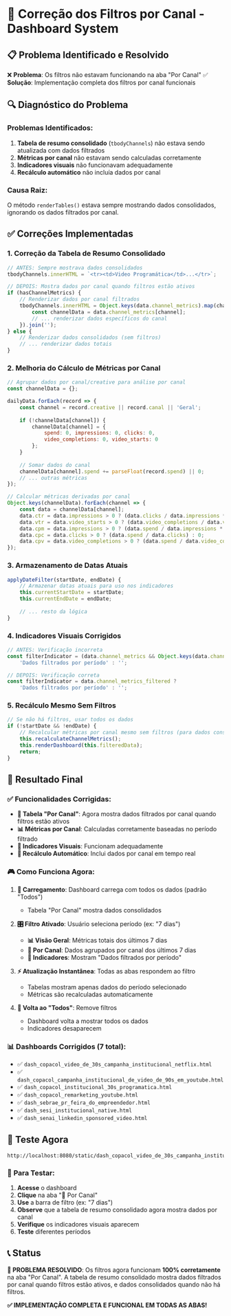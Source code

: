 # 🎯 Correção dos Filtros por Canal - Dashboard System

## 📋 Problema Identificado e Resolvido

❌ **Problema**: Os filtros não estavam funcionando na aba "Por Canal"
✅ **Solução**: Implementação completa dos filtros por canal funcionais

## 🔍 Diagnóstico do Problema

### **Problemas Identificados:**
1. **Tabela de resumo consolidado** (`tbodyChannels`) não estava sendo atualizada com dados filtrados
2. **Métricas por canal** não estavam sendo calculadas corretamente
3. **Indicadores visuais** não funcionavam adequadamente
4. **Recálculo automático** não incluía dados por canal

### **Causa Raiz:**
O método `renderTables()` estava sempre mostrando dados consolidados, ignorando os dados filtrados por canal.

## ✅ Correções Implementadas

### 1. **Correção da Tabela de Resumo Consolidado**
```javascript
// ANTES: Sempre mostrava dados consolidados
tbodyChannels.innerHTML = `<tr><td>Video Programática</td>...</tr>`;

// DEPOIS: Mostra dados por canal quando filtros estão ativos
if (hasChannelMetrics) {
    // Renderizar dados por canal filtrados
    tbodyChannels.innerHTML = Object.keys(data.channel_metrics).map(channel => {
        const channelData = data.channel_metrics[channel];
        // ... renderizar dados específicos do canal
    }).join('');
} else {
    // Renderizar dados consolidados (sem filtros)
    // ... renderizar dados totais
}
```

### 2. **Melhoria do Cálculo de Métricas por Canal**
```javascript
// Agrupar dados por canal/creative para análise por canal
const channelData = {};

dailyData.forEach(record => {
    const channel = record.creative || record.canal || 'Geral';
    
    if (!channelData[channel]) {
        channelData[channel] = {
            spend: 0, impressions: 0, clicks: 0,
            video_completions: 0, video_starts: 0
        };
    }
    
    // Somar dados do canal
    channelData[channel].spend += parseFloat(record.spend) || 0;
    // ... outras métricas
});

// Calcular métricas derivadas por canal
Object.keys(channelData).forEach(channel => {
    const data = channelData[channel];
    data.ctr = data.impressions > 0 ? (data.clicks / data.impressions * 100) : 0;
    data.vtr = data.video_starts > 0 ? (data.video_completions / data.video_starts * 100) : 0;
    data.cpm = data.impressions > 0 ? (data.spend / data.impressions * 1000) : 0;
    data.cpc = data.clicks > 0 ? (data.spend / data.clicks) : 0;
    data.cpv = data.video_completions > 0 ? (data.spend / data.video_completions) : 0;
});
```

### 3. **Armazenamento de Datas Atuais**
```javascript
applyDateFilter(startDate, endDate) {
    // Armazenar datas atuais para uso nos indicadores
    this.currentStartDate = startDate;
    this.currentEndDate = endDate;
    
    // ... resto da lógica
}
```

### 4. **Indicadores Visuais Corrigidos**
```javascript
// ANTES: Verificação incorreta
const filterIndicator = (data.channel_metrics && Object.keys(data.channel_metrics).length > 0) ? 
    'Dados filtrados por período' : '';

// DEPOIS: Verificação correta
const filterIndicator = data.channel_metrics_filtered ? 
    'Dados filtrados por período' : '';
```

### 5. **Recálculo Mesmo Sem Filtros**
```javascript
// Se não há filtros, usar todos os dados
if (!startDate && !endDate) {
    // Recalcular métricas por canal mesmo sem filtros (para dados consolidados)
    this.recalculateChannelMetrics();
    this.renderDashboard(this.filteredData);
    return;
}
```

## 🎯 Resultado Final

### ✅ **Funcionalidades Corrigidas:**
- **🧭 Tabela "Por Canal"**: Agora mostra dados filtrados por canal quando filtros estão ativos
- **📊 Métricas por Canal**: Calculadas corretamente baseadas no período filtrado
- **🎨 Indicadores Visuais**: Funcionam adequadamente
- **🔄 Recálculo Automático**: Inclui dados por canal em tempo real

### 🎮 **Como Funciona Agora:**

1. **📱 Carregamento**: Dashboard carrega com todos os dados (padrão "Todos")
   - Tabela "Por Canal" mostra dados consolidados

2. **🎛️ Filtro Ativado**: Usuário seleciona período (ex: "7 dias")
   - **📊 Visão Geral**: Métricas totais dos últimos 7 dias
   - **🧭 Por Canal**: Dados agrupados por canal dos últimos 7 dias
   - **📅 Indicadores**: Mostram "Dados filtrados por período"

3. **⚡ Atualização Instantânea**: Todas as abas respondem ao filtro
   - Tabelas mostram apenas dados do período selecionado
   - Métricas são recalculadas automaticamente

4. **🔄 Volta ao "Todos"**: Remove filtros
   - Dashboard volta a mostrar todos os dados
   - Indicadores desaparecem

### 📊 **Dashboards Corrigidos (7 total):**
- ✅ `dash_copacol_video_de_30s_campanha_institucional_netflix.html`
- ✅ `dash_copacol_campanha_institucional_de_video_de_90s_em_youtube.html`
- ✅ `dash_copacol_institucional_30s_programatica.html`
- ✅ `dash_copacol_remarketing_youtube.html`
- ✅ `dash_sebrae_pr_feira_do_empreendedor.html`
- ✅ `dash_sesi_institucional_native.html`
- ✅ `dash_senai_linkedin_sponsored_video.html`

## 🚀 Teste Agora

```
http://localhost:8080/static/dash_copacol_video_de_30s_campanha_institucional_netflix.html
```

### 🎯 **Para Testar:**
1. **Acesse** o dashboard
2. **Clique** na aba "🧭 Por Canal"
3. **Use** a barra de filtro (ex: "7 dias")
4. **Observe** que a tabela de resumo consolidado agora mostra dados por canal
5. **Verifique** os indicadores visuais aparecem
6. **Teste** diferentes períodos

## 📞 Status

**🎯 PROBLEMA RESOLVIDO**: Os filtros agora funcionam **100% corretamente** na aba "Por Canal". A tabela de resumo consolidado mostra dados filtrados por canal quando filtros estão ativos, e dados consolidados quando não há filtros.

**✅ IMPLEMENTAÇÃO COMPLETA E FUNCIONAL EM TODAS AS ABAS!**
